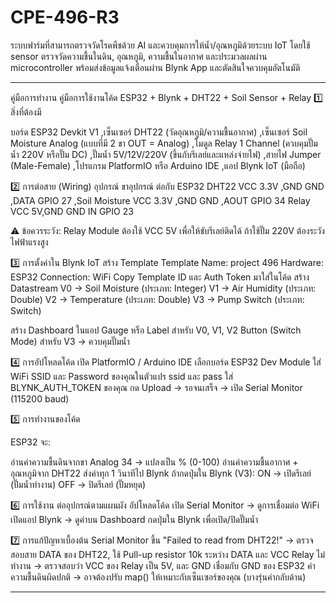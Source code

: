 # CPE-496-R3
ระบบฟาร์มที่สามารถตรวจวัดโรคพืชด้วย AI และควบคุมการให้น้ำ/อุณหภูมิด้วยระบบ IoT โดยใช้ sensor ตรวจวัดความชื้นในดิน, อุณหภูมิ, ความชื้นในอากาศ และประมวลผลผ่าน microcontroller พร้อมส่งข้อมูลแจ้งเตือนผ่าน Blynk App และตัดสินใจควบคุมอัตโนมัติ

______________________________________________________________________________________________________________________________________________________

คู่มือการทำงาน
คู่มือการใช้งานโค้ด ESP32 + Blynk + DHT22 + Soil Sensor + Relay
1️⃣ สิ่งที่ต้องมี

บอร์ด ESP32 Devkit V1 ,เซ็นเซอร์ DHT22 (วัดอุณหภูมิ/ความชื้นอากาศ) ,เซ็นเซอร์ Soil Moisture Analog (แบบที่มี 2 ขา OUT = Analog)
,โมดูล Relay 1 Channel (ควบคุมปั๊มน้ำ 220V หรือปั๊ม DC) ,ปั๊มน้ำ 5V/12V/220V (ขึ้นกับรีเลย์และแหล่งจ่ายไฟ)
,สายไฟ Jumper (Male-Female) ,โปรแกรม PlatformIO หรือ Arduino IDE ,แอป Blynk IoT (มือถือ)

2️⃣ การต่อสาย (Wiring)
อุปกรณ์	ขาอุปกรณ์	ต่อกับ ESP32
DHT22	VCC	3.3V ,GND	GND ,DATA	GPIO 27 ,Soil Moisture	VCC	3.3V ,GND	GND ,AOUT	GPIO 34
Relay	VCC	5V,GND	GND IN	GPIO 23

⚠️ ข้อควรระวัง:
Relay Module ต้องใช้ VCC 5V เพื่อให้ขับรีเลย์ติดได้
ถ้าใช้ปั๊ม 220V ต้องระวังไฟฟ้าแรงสูง

3️⃣ การตั้งค่าใน Blynk IoT
สร้าง Template
Template Name: project 496
Hardware: ESP32
Connection: WiFi
Copy Template ID และ Auth Token มาใส่ในโค้ด
สร้าง Datastream
V0 → Soil Moisture (ประเภท: Integer)
V1 → Air Humidity (ประเภท: Double)
V2 → Temperature (ประเภท: Double)
V3 → Pump Switch (ประเภท: Switch)

สร้าง Dashboard ในแอป
Gauge หรือ Label สำหรับ V0, V1, V2
Button (Switch Mode) สำหรับ V3 → ควบคุมปั๊มน้ำ

4️⃣ การอัปโหลดโค้ด
เปิด PlatformIO / Arduino IDE
เลือกบอร์ด ESP32 Dev Module
ใส่ WiFi SSID และ Password ของคุณในตัวแปร ssid และ pass
ใส่ BLYNK_AUTH_TOKEN ของคุณ
กด Upload → รอจนเสร็จ → เปิด Serial Monitor (115200 baud)

5️⃣ การทำงานของโค้ด

ESP32 จะ:

อ่านค่าความชื้นดินจากขา Analog 34 → แปลงเป็น % (0-100)
อ่านค่าความชื้นอากาศ + อุณหภูมิจาก DHT22
ส่งค่าทุก 1 วินาทีไป Blynk
ถ้ากดปุ่มใน Blynk (V3):
ON → เปิดรีเลย์ (ปั๊มน้ำทำงาน)
OFF → ปิดรีเลย์ (ปั๊มหยุด)

6️⃣ การใช้งาน
ต่ออุปกรณ์ตามแผนผัง
อัปโหลดโค้ด
เปิด Serial Monitor → ดูการเชื่อมต่อ WiFi
เปิดแอป Blynk → ดูค่าบน Dashboard
กดปุ่มใน Blynk เพื่อเปิด/ปิดปั๊มน้ำ

7️⃣ การแก้ปัญหาเบื้องต้น
Serial Monitor ขึ้น "Failed to read from DHT22!"
→ ตรวจสอบสาย DATA ของ DHT22, ใช้ Pull-up resistor 10k ระหว่าง DATA และ VCC
Relay ไม่ทำงาน
→ ตรวจสอบว่า VCC ของ Relay เป็น 5V, และ GND เชื่อมกับ GND ของ ESP32
ค่าความชื้นดินผิดปกติ
→ อาจต้องปรับ map() ให้เหมาะกับเซ็นเซอร์ของคุณ (บางรุ่นค่ากลับด้าน)

______________________________________________________________________________________________________________________________________________________
